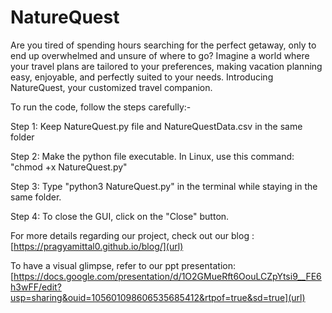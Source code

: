 # NatureQuest
Are you tired of spending hours searching for the perfect getaway, only to end up overwhelmed and unsure of where to go? Imagine a world where your travel plans are tailored to your preferences, making vacation planning easy, enjoyable, and perfectly suited to your needs. Introducing NatureQuest, your customized travel companion.


To run the code, follow the steps carefully:-

Step 1: Keep NatureQuest.py file and NatureQuestData.csv in the same folder

Step 2: Make the python file executable. In Linux, use this command: "chmod +x NatureQuest.py"

Step 3: Type "python3 NatureQuest.py" in the terminal while staying in the same folder.

Step 4: To close the GUI, click on the "Close" button.

For more details regarding our project, check out our blog : [https://pragyamittal0.github.io/blog/](url)

To have a visual glimpse, refer to our ppt presentation: [https://docs.google.com/presentation/d/1O2GMueRft6OouLCZpYtsi9__FE6h3wFF/edit?usp=sharing&ouid=105601098606535685412&rtpof=true&sd=true](url)
